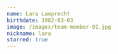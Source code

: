 ```yaml
---
name: Lara Lamprecht
birthdate: 1982-03-03
image: /images/team-member-01.jpg
nickname: lara
starred: true
---
```


